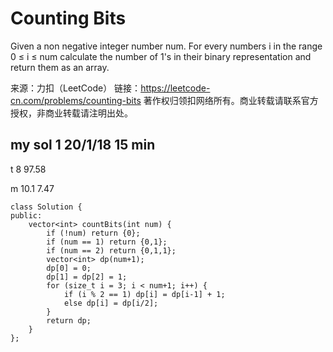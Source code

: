 # Counting Bits

Given a non negative integer number num. For every numbers i in the range 0 ≤ i ≤ num calculate the number of 1's in their binary representation and return them as an array.

来源：力扣（LeetCode）
链接：https://leetcode-cn.com/problems/counting-bits
著作权归领扣网络所有。商业转载请联系官方授权，非商业转载请注明出处。

## my sol 1     20/1/18 15 min

t   8   97.58

m   10.1    7.47

```
class Solution {
public:
    vector<int> countBits(int num) {
        if (!num) return {0};
        if (num == 1) return {0,1};
        if (num == 2) return {0,1,1};
        vector<int> dp(num+1);
        dp[0] = 0;
        dp[1] = dp[2] = 1;
        for (size_t i = 3; i < num+1; i++) {
            if (i % 2 == 1) dp[i] = dp[i-1] + 1;
            else dp[i] = dp[i/2];
        }
        return dp;
    }
};
```